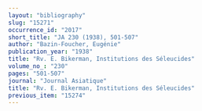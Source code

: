 ```yaml
---
layout: "bibliography"
slug: "15271"
occurrence_id: "2017"
short_title: "JA 230 (1938), 501-507"
author: "Bazin-Foucher, Eugénie"
publication_year: "1938"
title: "Rv. E. Bikerman, Institutions des Séleucides"
volume_no_: "230"
pages: "501-507"
journal: "Journal Asiatique"
title: "Rv. E. Bikerman, Institutions des Séleucides"
previous_item: "15274"
---
```

